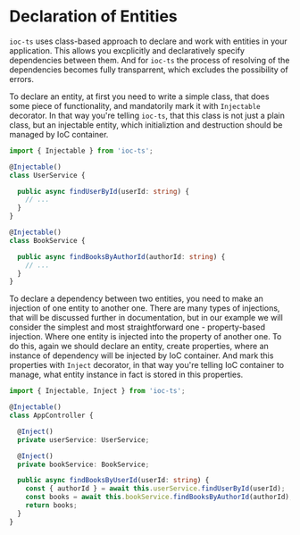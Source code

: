 # Declaration of Entities

`ioc-ts` uses class-based approach to declare and work with entities in your application. This allows you excplicitly and declaratively specify dependencies between them. And for `ioc-ts` the process of resolving of the dependencies becomes fully transparrent, which excludes the possibility of errors.

To declare an entity, at first you need to write a simple class, that does some piece of functionality, and mandatorily mark it with `Injectable` decorator. In that way you're telling `ioc-ts`, that this class is not just a plain class, but an injectable entity, which initializtion and destruction should be managed by IoC container.

```ts
import { Injectable } from 'ioc-ts';

@Injectable()
class UserService {

  public async findUserById(userId: string) {
    // ...
  }
}

@Injectable()
class BookService {

  public async findBooksByAuthorId(authorId: string) {
    // ...
  }
}
```

To declare a dependency between two entities, you need to make an injection of one entity to another one. There are many types of injections, that will be discussed further in documentation, but in our example we will consider the simplest and most straightforward one - property-based injection. Where one entity is injected into the property of another one. To do this, again we should declare an entity, create properties, where an instance of dependency will be injected by IoC container. And mark this properties with `Inject` decorator, in that way you're telling IoC container to manage, what entity instance in fact is stored in this properties.

```ts
import { Injectable, Inject } from 'ioc-ts';

@Injectable()
class AppController {

  @Inject()
  private userService: UserService;

  @Inject()
  private bookService: BookService;

  public async findBooksByUserId(userId: string) {
    const { authorId } = await this.userService.findUserById(userId);
    const books = await this.bookService.findBooksByAuthorId(authorId);
    return books;
  }
}
```

